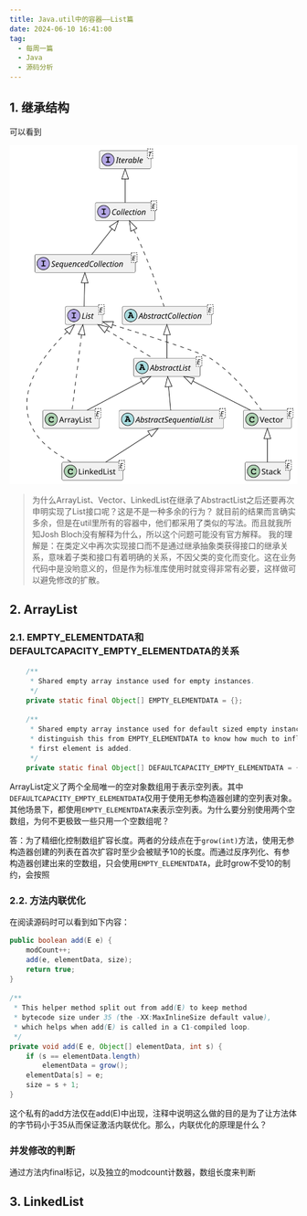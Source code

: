 ```yaml
---
title: Java.util中的容器——List篇
date: 2024-06-10 16:41:00
tag:
  - 每周一篇
  - Java
  - 源码分析
---
```

## 1. 继承结构

可以看到

![类图](/img/java-keypoints/List.svg)

> 为什么ArrayList、Vector、LinkedList在继承了AbstractList之后还要再次申明实现了List接口呢？这是不是一种多余的行为？
> 就目前的结果而言确实多余，但是在util里所有的容器中，他们都采用了类似的写法。而且就我所知Josh Bloch没有解释为什么，所以这个问题可能没有官方解释。
> 我的理解是：在类定义中再次实现接口而不是通过继承抽象类获得接口的继承关系，意味着子类和接口有着明确的关系，不因父类的变化而变化。这在业务代码中是没哟意义的，但是作为标准库使用时就变得非常有必要，这样做可以避免修改的扩散。

## 2. ArrayList

### 2.1. EMPTY_ELEMENTDATA和DEFAULTCAPACITY_EMPTY_ELEMENTDATA的关系

```java
    /**
     * Shared empty array instance used for empty instances.
     */
    private static final Object[] EMPTY_ELEMENTDATA = {};

    /**
     * Shared empty array instance used for default sized empty instances. We
     * distinguish this from EMPTY_ELEMENTDATA to know how much to inflate when
     * first element is added.
     */
    private static final Object[] DEFAULTCAPACITY_EMPTY_ELEMENTDATA = {};
```

ArrayList定义了两个全局唯一的空对象数组用于表示空列表。其中`DEFAULTCAPACITY_EMPTY_ELEMENTDATA`仅用于使用无参构造器创建的空列表对象。其他场景下，都使用`EMPTY_ELEMENTDATA`来表示空列表。为什么要分别使用两个空数组，为何不更极致一些只用一个空数组呢？

答：为了精细化控制数组扩容长度。两者的分歧点在于`grow(int)`方法，使用无参构造器创建的列表在首次扩容时至少会被赋予10的长度。而通过反序列化、有参构造器创建出来的空数组，只会使用`EMPTY_ELEMENTDATA`，此时grow不受10的制约，会按照

### 2.2. 方法内联优化

在阅读源码时可以看到如下内容：

```java
public boolean add(E e) {
    modCount++;
    add(e, elementData, size);
    return true;
}

/**
 * This helper method split out from add(E) to keep method
 * bytecode size under 35 (the -XX:MaxInlineSize default value),
 * which helps when add(E) is called in a C1-compiled loop.
 */
private void add(E e, Object[] elementData, int s) {
    if (s == elementData.length)
        elementData = grow();
    elementData[s] = e;
    size = s + 1;
}
```

这个私有的add方法仅在add(E)中出现，注释中说明这么做的目的是为了让方法体的字节码小于35从而保证激活内联优化。那么，内联优化的原理是什么？

### 并发修改的判断

通过方法内final标记，以及独立的modcount计数器，数组长度来判断

## 3. LinkedList
